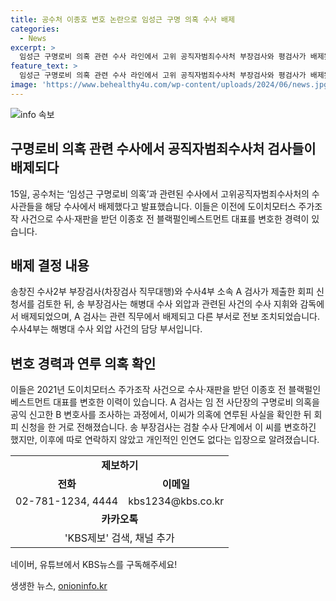 ```yaml
---
title: 공수처 이종호 변호 논란으로 임성근 구명 의혹 수사 배제
categories:
  - News
excerpt: >
  임성근 구명로비 의혹 관련 수사 라인에서 고위 공직자범죄수사처 부장검사와 평검사가 배제됐다. 송창진 수사2부 부장검사(차장검사 직무대행)와 수사4부 소속 A 검사가 해병대 수사 외압과 관련된 사건의 수사 지휘와 감독에서 배제됐으며, A 검사는 다른 부서로 전보 조치됐다. 이들은 이전에 이종호 전 블랙펄인베스트먼트 대표를 변호한 경력을 가지고 있으며, A 검사는 임 전 사단장의 구명로비 의혹을 공익 신고한 B 변호사를 조사하는 과정에서 회피 신청을 했다고 전해졌다. [사진 출처 : ]
feature_text: >
  임성근 구명로비 의혹 관련 수사 라인에서 고위 공직자범죄수사처 부장검사와 평검사가 배제됐다. 송창진 수사2부 부장검사(차장검사 직무대행)와 수사4부 소속 A 검사가 해병대 수사 외압과 관련된 사건의 수사 지휘와 감독에서 배제됐으며, A 검사는 다른 부서로 전보 조치됐다. 이들은 이전에 이종호 전 블랙펄인베스트먼트 대표를 변호한 경력을 가지고 있으며, A 검사는 임 전 사단장의 구명로비 의혹을 공익 신고한 B 변호사를 조사하는 과정에서 회피 신청을 했다고 전해졌다. [사진 출처 : ]
image: 'https://www.behealthy4u.com/wp-content/uploads/2024/06/news.jpg'
---
```


<p><img src="https://www.behealthy4u.com/wp-content/uploads/2024/06/news.jpg" alt="info 속보" /></p>

<h2 data-ke-size="size26">구명로비 의혹 관련 수사에서 공직자범죄수사처 검사들이 배제되다</h2>

<p data-ke-size="size16">15일, 공수처는 ‘임성근 구명로비 의혹’과 관련된 수사에서 고위공직자범죄수사처의 수사관들을 해당 수사에서 배제했다고 발표했습니다. 이들은 이전에 도이치모터스 주가조작 사건으로 수사·재판을 받던 이종호 전 블랙펄인베스트먼트 대표를 변호한 경력이 있습니다.</p>

<h2 data-ke-size="size24">배제 결정 내용</h2>

<p data-ke-size="size16">송창진 수사2부 부장검사(차장검사 직무대행)와 수사4부 소속 A 검사가 제출한 회피 신청서를 검토한 뒤, 송 부장검사는 해병대 수사 외압과 관련된 사건의 수사 지휘와 감독에서 배제되었으며, A 검사는 관련 직무에서 배제되고 다른 부서로 전보 조치되었습니다. 수사4부는 해병대 수사 외압 사건의 담당 부서입니다.</p>

<h2 data-ke-size="size24">변호 경력과 연루 의혹 확인</h2>

<p data-ke-size="size16">이들은 2021년 도이치모터스 주가조작 사건으로 수사·재판을 받던 이종호 전 블랙펄인베스트먼트 대표를 변호한 이력이 있습니다. A 검사는 임 전 사단장의 구명로비 의혹을 공익 신고한 B 변호사를 조사하는 과정에서, 이씨가 의혹에 연루된 사실을 확인한 뒤 회피 신청을 한 거로 전해졌습니다. 송 부장검사는 검찰 수사 단계에서 이 씨를 변호하긴 했지만, 이후에 따로 연락하지 않았고 개인적인 인연도 없다는 입장으로 알려졌습니다.</p>

<table>
    <tr>
        <td colspan="2" style="text-align: center; height: 17px;"><b>제보하기</b></td>
    </tr>
    <tr>
        <td style="text-align: center; height: 17px;"><b>전화</b></td>
        <td style="text-align: center; height: 17px;"><b>이메일</b></td>
    </tr>
    <tr>
        <td style="text-align: center; height: 17px;">02-781-1234, 4444</td>
        <td style="text-align: center; height: 17px;">kbs1234@kbs.co.kr</td>
    </tr>
    <tr>
        <td colspan="2" style="text-align: center; height: 17px;"><b>카카오톡</b></td>
    </tr>
    <tr>
        <td colspan="2" style="text-align: center; height: 17px;">'KBS제보' 검색, 채널 추가</td>
    </tr>
</table>

<p data-ke-size="size16">네이버, 유튜브에서 KBS뉴스를 구독해주세요!</p>
생생한 뉴스, <a href="https://onioninfo.kr" rel="dofollow">onioninfo.kr</a>


